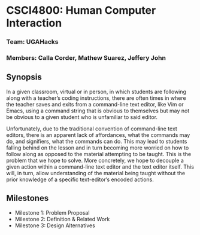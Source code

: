 # CSCI4800: Human Computer Interaction
### Team: UGAHacks

### Members: Calla Corder, Mathew Suarez, Jeffery John

## Synopsis 

In a given classroom, virtual or in person, in which students are following along with a teacher’s coding instructions, there are often times in where the teacher saves and exits from a command-line text editor, like Vim or Emacs, using a command string that is obvious to themselves but may not be obvious to a given student who is unfamiliar to said editor. 

Unfortunately, due to the traditional convention of command-line text editors, there is an apparent lack of affordances, what the commands may do, and signifiers, what the commands can do. This may lead to students falling behind on the lesson and in turn becoming more worried on how to follow along as opposed to the material attempting to be taught. 
This is the problem that we hope to solve. More concretely, we hope to decouple a given action within a command-line text editor and the text editor itself. This will, in turn, allow understanding of the material being taught without the prior knowledge of a specific text-editor’s encoded actions. 

## Milestones
* Milestone 1: Problem Proposal
* Milestone 2: Definition & Related Work
* Milestone 3: Design Alternatives